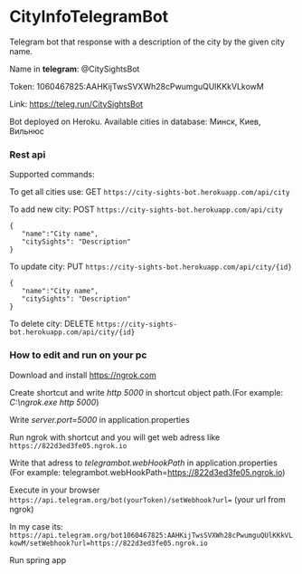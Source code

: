 # CityInfoTelegramBot

Telegram bot that response with a description of the city by the given city name. 

Name in **telegram**: @CitySightsBot

Token: 1060467825:AAHKijTwsSVXWh28cPwumguQUlKKkVLkowM

Link: https://teleg.run/CitySightsBot
 
 Bot deployed on Heroku. Available cities in database: Минск, Киев, Вильнюс 
 
 
 ### Rest api
 
 Supported commands:
 
 To get all cities use: GET ```https://city-sights-bot.herokuapp.com/api/city```
 
 To add new city: POST ```https://city-sights-bot.herokuapp.com/api/city``` 
 ```
 {
	"name":"City name",
	"citySights": "Description"
}
 ```
 
 To update city: PUT ```https://city-sights-bot.herokuapp.com/api/city/{id}```
 ```
 {
	"name":"City name",
	"citySights": "Description"
}
 ```
 To delete city: DELETE ```https://city-sights-bot.herokuapp.com/api/city/{id}```
 
 ### How to edit and run on your pc
 
 Download and install https://ngrok.com
 
 Create shortcut and write *http 5000* in shortcut object path.(For example: *C:\ngrok.exe http 5000*) 
 
 Write *server.port=5000* in application.properties
 
 Run ngrok with shortcut and you will get web adress like ```https://822d3ed3fe05.ngrok.io```
 
 Write that adress to *telegrambot.webHookPath* in application.properties (For example: telegrambot.webHookPath=https://822d3ed3fe05.ngrok.io)
 
 Execute in your browser ```https://api.telegram.org/bot(yourToken)/setWebhook?url=``` (your url from ngrok)
 
 In my case its:
 ```https://api.telegram.org/bot1060467825:AAHKijTwsSVXWh28cPwumguQUlKKkVLkowM/setWebhook?url=https://822d3ed3fe05.ngrok.io```
 
 Run spring app
 
 
